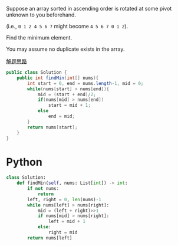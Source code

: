 Suppose an array sorted in ascending order is rotated at some pivot unknown to you beforehand.

(i.e., `0 1 2 4 5 6 7` might become `4 5 6 7 0 1 2`).

Find the minimum element.

You may assume no duplicate exists in the array.

[解题思路](http://blog.csdn.net/ljiabin/article/details/40983299)

```java
public class Solution {
    public int findMin(int[] nums){
        int start = 0, end = nums.length-1, mid = 0;
        while(nums[start] > nums[end]){
            mid = (start + end)/2;
            if(nums[mid] > nums[end])
                start = mid + 1;
            else
                end = mid;
        }
        return nums[start];
    }
}
```

# Python
```python
class Solution:
    def findMin(self, nums: List[int]) -> int:
        if not nums:
            return
        left, right = 0, len(nums)-1
        while nums[left] > nums[right]:
            mid = (left + right)>>1
            if nums[mid] > nums[right]:
                left = mid + 1
            else:
                right = mid
        return nums[left]
```
